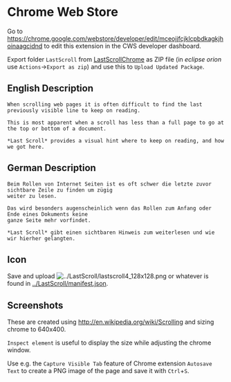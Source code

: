 Chrome Web Store
====

Go to https://chrome.google.com/webstore/developer/edit/mceojjfcjklcpbdkagkjhoinaagcidnd to edit this extension in the CWS developer dashboard.

Export folder `LastScroll` from [LastScrollChrome](..) as ZIP file (in *eclipse orion* use `Actions`->`Export as zip`) and use this to `Upload Updated Package`.

English Description
----
```
When scrolling web pages it is often difficult to find the last
previously visible line to keep on reading.

This is most apparent when a scroll has less than a full page to go at the top or bottom of a document.

*Last Scroll* provides a visual hint where to keep on reading, and how we got here.
```
German Description
----
```
Beim Rollen von Internet Seiten ist es oft schwer die letzte zuvor sichtbare Zeile zu finden um zügig
weiter zu lesen.

Das wird besonders augenscheinlich wenn das Rollen zum Anfang oder Ende eines Dokuments keine
ganze Seite mehr vorfindet.

*Last Scroll* gibt einen sichtbaren Hinweis zum weiterlesen und wie wir hierher gelangten.
```
Icon
----
Save and upload ![][icon] or whatever is found in [../LastScroll/manifest.json](../LastScroll/manifest.json).

[icon]: ../LastScroll/lastscroll4_128x128.png "../LastScroll/lastscroll4_128x128.png"

Screenshots
----
These are created using http://en.wikipedia.org/wiki/Scrolling and sizing chrome to 640x400.

`Inspect element` is useful to display the size while adjusting the chrome window.

Use e.g. the `Capture Visible Tab` feature of Chrome extension `Autosave Text` to create a PNG image of the page and save it with `Ctrl`+`S`.